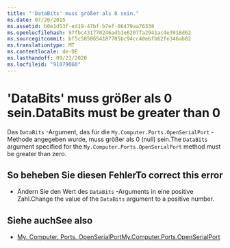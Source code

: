 ```yaml
---
title: "'DataBits' muss größer als 0 sein."
ms.date: 07/20/2015
ms.assetid: b0e1d53f-ed19-47bf-b7ef-06479aa76338
ms.openlocfilehash: 97fbc431770246adb1e6207fa2941ac4e3918d62
ms.sourcegitcommit: bf5c5850654187705bc94cc40ebfb62fe346ab02
ms.translationtype: MT
ms.contentlocale: de-DE
ms.lasthandoff: 09/23/2020
ms.locfileid: "91079060"
---
```

# <a name="databits-must-be-greater-than-0"></a><span data-ttu-id="95bc5-102">'DataBits' muss größer als 0 sein.</span><span class="sxs-lookup"><span data-stu-id="95bc5-102">DataBits must be greater than 0</span></span>

<span data-ttu-id="95bc5-103">Das `DataBits` -Argument, das für die `My.Computer.Ports.OpenSerialPort` -Methode angegeben wurde, muss größer als 0 (null) sein.</span><span class="sxs-lookup"><span data-stu-id="95bc5-103">The `DataBits` argument specified for the `My.Computer.Ports.OpenSerialPort` method must be greater than zero.</span></span>  
  
## <a name="to-correct-this-error"></a><span data-ttu-id="95bc5-104">So beheben Sie diesen Fehler</span><span class="sxs-lookup"><span data-stu-id="95bc5-104">To correct this error</span></span>  
  
- <span data-ttu-id="95bc5-105">Ändern Sie den Wert des `DataBits` -Arguments in eine positive Zahl.</span><span class="sxs-lookup"><span data-stu-id="95bc5-105">Change the value of the `DataBits` argument to a positive number.</span></span>  
  
## <a name="see-also"></a><span data-ttu-id="95bc5-106">Siehe auch</span><span class="sxs-lookup"><span data-stu-id="95bc5-106">See also</span></span>

- [<span data-ttu-id="95bc5-107">My. Computer. Ports. OpenSerialPort</span><span class="sxs-lookup"><span data-stu-id="95bc5-107">My.Computer.Ports.OpenSerialPort</span></span>](xref:Microsoft.VisualBasic.Devices.Ports.OpenSerialPort%2A)

